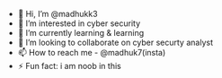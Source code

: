 - 👋 Hi, I’m @madhukk3
- 👀 I’m interested in cyber security
- 🌱 I’m currently learning & learning
- 💞️ I’m looking to collaborate on cyber securty analyst
- 📫 How to reach me - @madhuk7(insta) 
- ⚡ Fun fact: i am noob in this

<!---
madhukk3/madhukk3 is a ✨ special ✨ repository because its `README.md` (this file) appears on your GitHub profile.
You can click the Preview link to take a look at your changes.
--->
